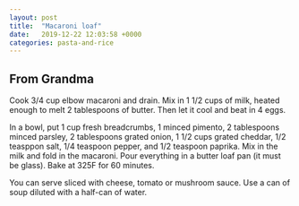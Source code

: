```yaml
---
layout: post
title:  "Macaroni loaf"
date:   2019-12-22 12:03:58 +0000
categories: pasta-and-rice
---
```


## From Grandma


Cook 3/4 cup elbow macaroni and drain. Mix in 1 1/2 cups of milk, heated enough to melt 2 tablespoons of butter. Then let it cool and beat in 4 eggs.

In a bowl, put 1 cup fresh breadcrumbs, 1 minced pimento, 2 tablespoons minced parsley, 2 tablespoons grated onion,  1 1/2 cups grated cheddar, 1/2 teasppon salt, 1/4 teaspoon pepper, and 1/2 teaspoon paprika. Mix in the milk and fold in the macaroni. Pour everything in a butter loaf pan (it must be glass). Bake at 325F for 60 minutes.

You can serve sliced with cheese, tomato or mushroom sauce. Use a can of soup diluted with a half-can of water.
